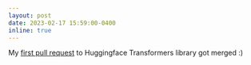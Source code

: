 ```yaml
---
layout: post
date: 2023-02-17 15:59:00-0400
inline: true
---
```


My <a href="https://github.com/huggingface/transformers/pull/21675">first pull request</a> to Huggingface Transformers library got merged :)
